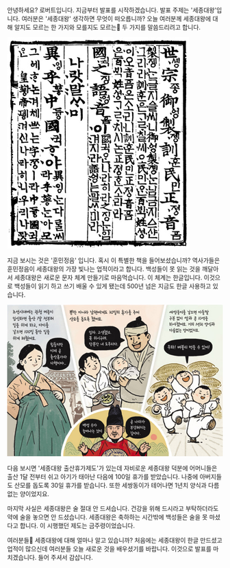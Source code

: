 안녕하세요? 로버트입니다. 지금부터 발표를 시작하겠습니다. 발표 주제는 '세종대왕'입니다. 여러분은 '세종대왕' 생각하면 무엇이 떠오릅니까? 오늘 여러분께 세종대왕에 대해 알지도 모르는 한 가지와 모를지도 모르는 두 가지를 말씀드리려고 합니다.

![](훈민정음.png)

지금 보시는 것은 '훈민정음' 입니다. 혹시 이 특별한 책을 들어보셨습니까? 역사가들은 훈민정음이 세종대왕의 가장 빛나는 업적이라고 합니다. 백성들이 못 읽는 것을 깨달아서 세종대왕은 새로운 문자 체계 만들기로 마음먹습니다. 이 체계는 한글입니다. 이것으로 백성들이 읽기 하고 쓰기 배울 수 있게 됐는데 500년 넘은 지금도 한글 사용하고 있습니다.

![](세종대왕_출산휴가제도.png)

다음 보시면 '세종대왕 출산휴가제도'가 있는데 자비로운 세종대왕 덕분에 어머니들은 출산 1달 전부터 쉬고 아기가 태아난 다음에 100일 휴가를 받았습니다. 나중에 아버지들도 산모를 돕도록 30일 휴가를 받습니다. 또한 세쌍동이가 테어나면 1년치 양식과 다름없는 양이었지요.

마지막 사실은 세종대왕은 술 절대 안 드셔습니다. 건강을 위해 드시라고 부탁하더라도 약에 술을 놓으면 안 드셨습니다. 세종대왕은 축하하는 시간밖에 백성들은 술을 못 마셨다고 합니다. 이 시행했던 제도는 금주령이었습니다.

여러분들 세종대왕에 대해 얼마나 알고 있습니까? 처음에는 세종대왕이 한글 만드셨고 업적이 많으신데 여러분들 오늘 새로운 것을 배우셨기를 바랍니다. 이것으로 발표를 마치겠습니다. 들어 주셔서 감삽니다.